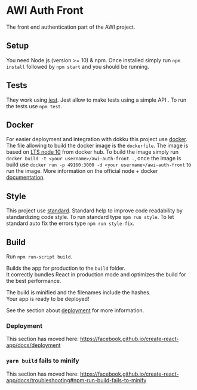 # AWI Auth Front
The front end authentication part of the AWI project.

## Setup
You need Node.js (version >= 10) & npm. Once installed simply run `npm install` followed by `npm start` and you should be running.

## Tests
They work using [jest](https://jestjs.io/). Jest allow to make tests using a simple API . To run the tests use `npm test`.

## Docker
For easier deployment and integration with dokku this project use [docker](https://www.docker.com/). The file allowing to build the docker image is the `dockerfile`. The image is based on [LTS node 10](https://hub.docker.com/_/node) from docker hub. To build the image simply run `docker build -t <your username>/awi-auth-front .`, once the image is build use `docker run -p 49160:3000 -d <your username>/awi-auth-front` to run the image. More information on the official node + docker [documentation](https://nodejs.org/en/docs/guides/nodejs-docker-webapp/).

## Style
This project use [standard](https://standardjs.com/). Standard help to improve code readability by standardizing code style. To run standard type `npm run style`. To let standard auto fix the errors type `npm run style-fix`.

## Build
Run `npm run-script build`.

Builds the app for production to the `build` folder.<br />
It correctly bundles React in production mode and optimizes the build for the best performance.

The build is minified and the filenames include the hashes.<br />
Your app is ready to be deployed!

See the section about [deployment](https://facebook.github.io/create-react-app/docs/deployment) for more information.

### Deployment

This section has moved here: https://facebook.github.io/create-react-app/docs/deployment

### `yarn build` fails to minify

This section has moved here: https://facebook.github.io/create-react-app/docs/troubleshooting#npm-run-build-fails-to-minify

